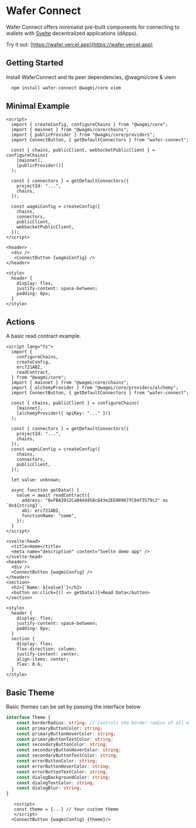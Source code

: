# Wafer Connect

Wafer Connect offers minimalist pre-built components for connecting to wallets with [Svelte](https://svelte.dev) decentralized applications (dApps).

Try it out: [https://wafer.vercel.app](https://wafer.vercel.app)

## Getting Started

Install WaferConnect and its peer dependencies, @wagmi/core & viem

```bash
  npm install wafer-connect @wagmi/core viem
```

## Minimal Example

```svelte
<script>
  import { createConfig, configureChains } from "@wagmi/core";
  import { mainnet } from "@wagmi/core/chains";
  import { publicProvider } from "@wagmi/core/providers";
  import ConnectButton, { getDefaultConnectors } from "wafer-connect";

  const { chains, publicClient, webSocketPublicClient } = configureChains(
    [mainnet],
    [publicProvider()]
  );

  const { connectors } = getDefaultConnectors({
    projectId: "...",
    chains,
  });

  const wagmiConfig = createConfig({
    chains,
    connectors,
    publicClient,
    webSocketPublicClient,
  });
</script>

<header>
  <div />
   <ConnectButton {wagmiConfig} />
</header>

<style>
  header {
    display: flex;
    justify-content: space-between;
    padding: 8px;
  }
</style>
```

## Actions

A basic read contract example.

```svelte
<script lang="ts">
  import {
    configureChains,
    createConfig,
    erc721ABI,
    readContract,
  } from "@wagmi/core";
  import { mainnet } from "@wagmi/core/chains";
  import { alchemyProvider } from "@wagmi/core/providers/alchemy";
  import ConnectButton, { getDefaultConnectors } from "wafer-connect";

  const { chains, publicClient } = configureChains(
    [mainnet],
    [alchemyProvider({ apiKey: "..." })]
  );

  const { connectors } = getDefaultConnectors({
    projectId: "...",
    chains,
  });
  const wagmiConfig = createConfig({
    chains,
    connectors,
    publicClient,
  });

  let value: unknown;

  async function getData() {
    value = await readContract({
      address: "0xFBA3912Ca04dd458c843e2EE08967fC04f3579c2" as `0x${string}`,
      abi: erc721ABI,
      functionName: "name",
    });
  }
</script>

<svelte:head>
  <title>Home</title>
  <meta name="description" content="Svelte demo app" />
</svelte:head>
<header>
  <div />
  <ConnectButton {wagmiConfig} />
</header>
<section>
  <h2>{`Name: ${value}`}</h2>
  <button on:click={() => getData()}>Read Data</button>
</section>

<style>
  header {
    display: flex;
    justify-content: space-between;
    padding: 8px;
  }
  section {
    display: flex;
    flex-direction: column;
    justify-content: center;
    align-items: center;
    flex: 0.6;
  }
</style>
```

## Basic Theme

Basic themes can be set by passing the interface below

```ts
interface Theme {
    const borderRadius: string; // Controls the border radius of all elements
    const primaryButtonColor: string;
    const primaryButtonHoverColor: string;
    const primaryButtonTextColor: string;
    const secondaryButtonColor: string;
    const secondaryButtonHoverColor: string;
    const secondaryButtonTextColor: string;
    const errorButtonColor: string;
    const errorButtonHoverColor: string;
    const errorButtonTextColor: string;
    const dialogBackgroundColor: string;
    const dialogTextColor: string;
    const dialogBlur: string;
}
```

```svelte
   <script>
   const theme = {...} // Your custom theme
   </script>
  <ConnectButton {wagmiConfig} {theme}/>
```
